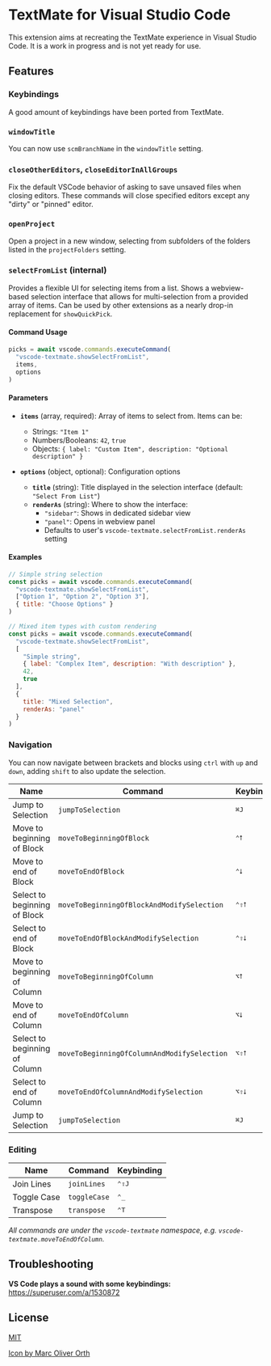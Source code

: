 # TextMate for Visual Studio Code

<!-- <img src="./icon.png" width="36" align="top" style="width:1.4em;vertical-align:middle;line-height:0;"> -->

This extension aims at recreating the TextMate experience in Visual Studio Code. It is a work in progress and is not yet ready for use.

## Features

### Keybindings

A good amount of keybindings have been ported from TextMate.

### `windowTitle`

You can now use `scmBranchName` in the `windowTitle` setting.

### `closeOtherEditors`, `closeEditorInAllGroups`

Fix the default VSCode behavior of asking to save unsaved files when closing editors.
These commands will close specified editors except any "dirty" or "pinned" editor.

### `openProject`

Open a project in a new window, selecting from subfolders of the folders listed in the `projectFolders` setting.

### `selectFromList` (internal)

Provides a flexible UI for selecting items from a list. Shows a webview-based selection interface that allows for multi-selection from a provided array of items.
Can be used by other extensions as a nearly drop-in replacement for `showQuickPick`.

#### Command Usage

```js
picks = await vscode.commands.executeCommand(
  "vscode-textmate.showSelectFromList",
  items,
  options
)
```

#### Parameters

- **`items`** (array, required): Array of items to select from. Items can be:
  - Strings: `"Item 1"`
  - Numbers/Booleans: `42`, `true`
  - Objects: `{ label: "Custom Item", description: "Optional description" }`

- **`options`** (object, optional): Configuration options
  - **`title`** (string): Title displayed in the selection interface (default: `"Select From List"`)
  - **`renderAs`** (string): Where to show the interface:
    - `"sidebar"`: Shows in dedicated sidebar view
    - `"panel"`: Opens in webview panel
    - Defaults to user's `vscode-textmate.selectFromList.renderAs` setting

#### Examples

```js
// Simple string selection
const picks = await vscode.commands.executeCommand(
  "vscode-textmate.showSelectFromList",
  ["Option 1", "Option 2", "Option 3"],
  { title: "Choose Options" }
)

// Mixed item types with custom rendering
const picks = await vscode.commands.executeCommand(
  "vscode-textmate.showSelectFromList",
  [
    "Simple string",
    { label: "Complex Item", description: "With description" },
    42,
    true
  ],
  {
    title: "Mixed Selection",
    renderAs: "panel"
  }
)
```

### Navigation

You can now navigate between brackets and blocks using `ctrl` with `up` and `down`, adding `shift` to also update the selection.

| Name                          | Command                                     | Keybinding     |
| ----------------------------- | ------------------------------------------- | -------------- |
| Jump to Selection             | `jumpToSelection`                           | <kbd>⌘J</kbd>  |
| Move to beginning of Block    | `moveToBeginningOfBlock`                    | <kbd>⌃⭡</kbd>  |
| Move to end of Block          | `moveToEndOfBlock`                          | <kbd>⌃⭣</kbd>  |
| Select to beginning of Block  | `moveToBeginningOfBlockAndModifySelection`  | <kbd>⌃⇧⭡</kbd> |
| Select to end of Block        | `moveToEndOfBlockAndModifySelection`        | <kbd>⌃⇧⭣</kbd> |
| Move to beginning of Column   | `moveToBeginningOfColumn`                   | <kbd>⌥⭡</kbd>  |
| Move to end of Column         | `moveToEndOfColumn`                         | <kbd>⌥⭣</kbd>  |
| Select to beginning of Column | `moveToBeginningOfColumnAndModifySelection` | <kbd>⌥⇧⭡</kbd> |
| Select to end of Column       | `moveToEndOfColumnAndModifySelection`       | <kbd>⌥⇧⭣</kbd> |
| Jump to Selection             | `jumpToSelection`                           | <kbd>⌘J</kbd>  |

### Editing

| Name        | Command      | Keybinding     |
| ----------- | ------------ | -------------- |
| Join Lines  | `joinLines`  | <kbd>⌃⇧J</kbd> |
| Toggle Case | `toggleCase` | <kbd>⌃_</kbd>  |
| Transpose   | `transpose`  | <kbd>⌃T</kbd>  |

_All commands are under the `vscode-textmate` namespace, e.g. `vscode-textmate.moveToEndOfColumn`._

## Troubleshooting

**VS Code plays a sound with some keybindings:** https://superuser.com/a/1530872

## License

[MIT](LICENSE)

[Icon by Marc Oliver Orth](https://github.com/marc2o/TextMate-macOS-Icon/blob/main/LICENSE)
